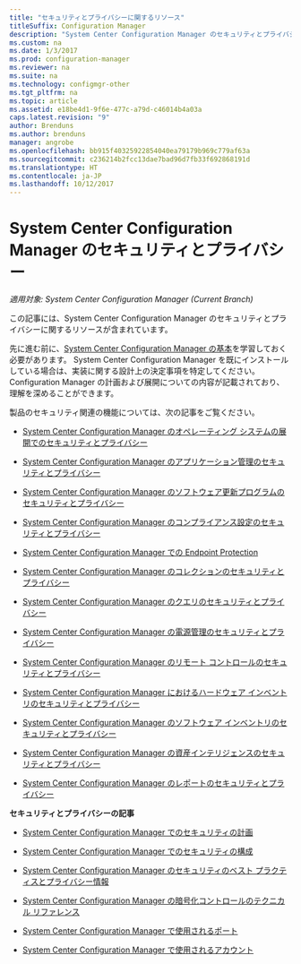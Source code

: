```yaml
---
title: "セキュリティとプライバシーに関するリソース"
titleSuffix: Configuration Manager
description: "System Center Configuration Manager のセキュリティとプライバシーに関するリソースを参照してください。"
ms.custom: na
ms.date: 1/3/2017
ms.prod: configuration-manager
ms.reviewer: na
ms.suite: na
ms.technology: configmgr-other
ms.tgt_pltfrm: na
ms.topic: article
ms.assetid: e18be4d1-9f6e-477c-a79d-c46014b4a03a
caps.latest.revision: "9"
author: Brenduns
ms.author: brenduns
manager: angrobe
ms.openlocfilehash: bb915f40325922854040ea79179b969c779af63a
ms.sourcegitcommit: c236214b2fcc13dae7bad96d7fb33f692868191d
ms.translationtype: HT
ms.contentlocale: ja-JP
ms.lasthandoff: 10/12/2017
---
```

# <a name="security-and-privacy-for-system-center-configuration-manager"></a>System Center Configuration Manager のセキュリティとプライバシー

*適用対象: System Center Configuration Manager (Current Branch)*

この記事には、System Center Configuration Manager のセキュリティとプライバシーに関するリソースが含まれています。  

 先に進む前に、[System Center Configuration Manager の基本](../../../core/understand/fundamentals.md)を学習しておく必要があります。 System Center Configuration Manager を既にインストールしている場合は、実装に関する設計上の決定事項を特定してください。 Configuration Manager の計画および展開についての内容が記載されており、理解を深めることができます。  

 製品のセキュリティ関連の機能については、次の記事をご覧ください。  

-   [System Center Configuration Manager のオペレーティング システムの展開でのセキュリティとプライバシー](../../../osd/plan-design/security-and-privacy-for-operating-system-deployment.md)  

-   [System Center Configuration Manager のアプリケーション管理のセキュリティとプライバシー](../../../apps/plan-design/security-and-privacy-for-application-management.md)  

-   [System Center Configuration Manager のソフトウェア更新プログラムのセキュリティとプライバシー](../../../sum/plan-design/security-and-privacy-for-software-updates.md)  

-   [System Center Configuration Manager のコンプライアンス設定のセキュリティとプライバシー](../../../compliance/plan-design/security-and-privacy-for-compliance-settings.md)  

-   [System Center Configuration Manager での Endpoint Protection](../../../protect/deploy-use/endpoint-protection.md)  

-   [System Center Configuration Manager のコレクションのセキュリティとプライバシー](../../../core/clients/manage/collections/security-and-privacy-for-collections.md)  

-   [System Center Configuration Manager のクエリのセキュリティとプライバシー](../../../core/servers/manage/security-and-privacy-for-queries.md)  

-   [System Center Configuration Manager の電源管理のセキュリティとプライバシー](../../../core/clients/manage/power/security-and-privacy-for-power-management.md)  

-   [System Center Configuration Manager のリモート コントロールのセキュリティとプライバシー](../../../core/clients/manage/remote-control/security-and-privacy-for-remote-control.md)  

-   [System Center Configuration Manager におけるハードウェア インベントリのセキュリティとプライバシー](../../../core/clients/manage/inventory/security-and-privacy-for-hardware-inventory.md)  

-   [System Center Configuration Manager のソフトウェア インベントリのセキュリティとプライバシー](../../../core/clients/manage/inventory/security-and-privacy-for-software-inventory.md)  

-   [System Center Configuration Manager の資産インテリジェンスのセキュリティとプライバシー](../../../core/clients/manage/asset-intelligence/security-and-privacy-for-asset-intelligence.md)  

-   [System Center Configuration Manager のレポートのセキュリティとプライバシー](../../../core/servers/manage/security-and-privacy-for-reporting.md)  



 **セキュリティとプライバシーの記事**  

-   [System Center Configuration Manager でのセキュリティの計画](../../../core/plan-design/security/plan-for-security.md)  

-   [System Center Configuration Manager でのセキュリティの構成](../../../core/plan-design/security/configure-security.md)  


-   [System Center Configuration Manager のセキュリティのベスト プラクティスとプライバシー情報](../../../core/plan-design/security/security-best-practices-and-privacy-information.md)  

-   [System Center Configuration Manager の暗号化コントロールのテクニカル リファレンス](../../../protect/deploy-use/cryptographic-controls-technical-reference.md)  

-   [System Center Configuration Manager で使用されるポート](../../../core/plan-design/hierarchy/ports.md)  

-   [System Center Configuration Manager で使用されるアカウント](../../../core/plan-design/hierarchy/accounts.md)  
